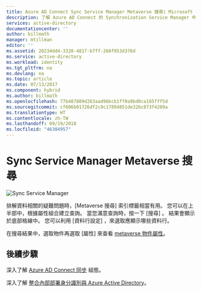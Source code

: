 ```yaml
---
title: Azure AD Connect Sync Service Manager Metaverse 搜尋| Microsoft Docs'
description: 了解 Azure AD Connect 的 Synchronization Service Manager 中的 [Metaverse 搜尋] 索引標籤。
services: active-directory
documentationcenter: ''
author: billmath
manager: mtillman
editor: ''
ms.assetid: 20234dd4-3328-4817-b7ff-268f953d376d
ms.service: active-directory
ms.workload: identity
ms.tgt_pltfrm: na
ms.devlang: na
ms.topic: article
ms.date: 07/13/2017
ms.component: hybrid
ms.author: billmath
ms.openlocfilehash: 77b487809d263aad96bcb1ff0a9bd0ca185fff5d
ms.sourcegitcommit: cf606b01726df2c9c1789d851de326c873f4209a
ms.translationtype: HT
ms.contentlocale: zh-TW
ms.lasthandoff: 09/19/2018
ms.locfileid: "46304957"
---
```

# <a name="sync-service-manager-metaverse-search"></a>Sync Service Manager Metaverse 搜尋

![Sync Service Manager](./media/how-to-connect-sync-service-manager-ui-mvsearch/mvsearch.png)

排解資料相關的疑難問題時，[Metaverse 搜尋] 索引標籤相當有用。 您可以在上半部中，根據屬性組合建立查詢。 當您滿意查詢時，按一下 [搜尋] 。 結果會顯示於底部格線中。 您可以利用 [資料行設定] ，來選取應顯示哪些資料行。

在搜尋結果中，選取物件再選取 [屬性]  來查看 [metaverse 物件屬性](tshoot-connect-object-not-syncing.md#metaverse-object-properties)。

## <a name="next-steps"></a>後續步驟
深入了解 [Azure AD Connect 同步](how-to-connect-sync-whatis.md) 組態。

深入了解 [整合內部部署身分識別與 Azure Active Directory](whatis-hybrid-identity.md)。
